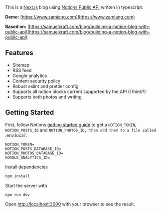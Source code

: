 This is a [Next.js](https://nextjs.org/) blog using [Notions Public API](https://developers.notion.com) written in typescript.

**Demo:** [https://www.zamiang.com](https://www.zamiang.com)

**Based on:** [https://samuelkraft.com/blog/building-a-notion-blog-with-public-api](https://samuelkraft.com/blog/building-a-notion-blog-with-public-api)

## Features

- Sitemap
- RSS feed
- Google analytics
- Content security policy
- Robust eslint and prettier config
- Supports all notion blocks current supported by the API (I think?)
- Supports both photos and writing

## Getting Started

First, follow Notions [getting started guide](https://developers.notion.com/docs/getting-started) to get a `NOTION_TOKEN`, `NOTION_POSTS_ID` and `NOTION_PHOTOS_ID, then add them to a file called `.env.local`.

```
NOTION_TOKEN=
NOTION_POSTS_DATABASE_ID=
NOTION_PHOTOS_DATABASE_ID=
GOOGLE_ANALYTICS_ID=
```

Install dependencies

```bash
npm install
```

Start the server with

```bash
npm run dev
```

Open [http://localhost:3000](http://localhost:3000) with your browser to see the result.
